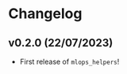 # Changelog

<!--next-version-placeholder-->

## v0.2.0 (22/07/2023)

- First release of `mlops_helpers`!